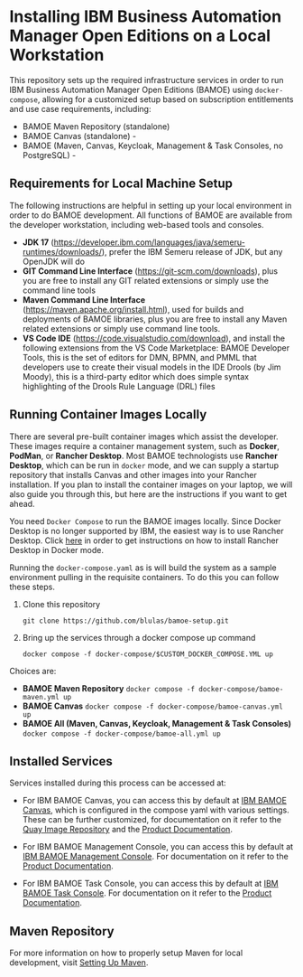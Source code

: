 # Installing IBM Business Automation Manager Open Editions on a Local Workstation

This repository sets up the required infrastructure services in order to run IBM Business Automation Manager Open Editions (BAMOE) using `docker-compose`, allowing for a customized setup based on subscription entitlements and use case requirements, including:

- BAMOE Maven Repository (standalone)
- BAMOE Canvas (standalone) - 
- BAMOE (Maven, Canvas, Keycloak, Management & Task Consoles, no PostgreSQL) - 

## Requirements for Local Machine Setup
The following instructions are helpful in setting up your local environment in order to do BAMOE development.  All functions of BAMOE are available from the developer workstation, including web-based tools and consoles.

- **JDK 17** (https://developer.ibm.com/languages/java/semeru-runtimes/downloads/), prefer the IBM Semeru release of JDK, but any OpenJDK will do
- **GIT Command Line Interface** (https://git-scm.com/downloads), plus you are free to install any GIT related extensions or simply use the command line tools
- **Maven Command Line Interface** (https://maven.apache.org/install.html), used for builds and deployments of BAMOE libraries, plus you are free to install any Maven related extensions or simply use command line tools.
- **VS Code IDE** (https://code.visualstudio.com/download), and install the following extensions from the VS Code Marketplace:
BAMOE Developer Tools, this is the set of editors for DMN, BPMN, and PMML that developers use to create their visual models in the IDE Drools (by Jim Moody), this is a third-party editor which does simple syntax highlighting of the Drools Rule Language (DRL) files

## Running Container Images Locally
There are several pre-built container images which assist the developer.  These images require a container management system, such as **Docker**, **PodMan**, or **Rancher Desktop**.  Most BAMOE technologists use **Rancher Desktop**, which can be run in `docker` mode, and we can supply a startup repository that installs Canvas and other images into your Rancher installation.  If you plan to install the container images on your laptop, we will also guide you through this, but here are the instructions if you want to get ahead.  

You need `Docker Compose` to run the BAMOE images locally. Since Docker Desktop is no longer supported by IBM, the easiest way is to use Rancher Desktop.  Click [here](https://docs.rancherdesktop.io/getting-started/installation/) in order to get instructions on how to install Rancher Desktop in Docker mode.  

Running the `docker-compose.yaml` as is will build the system as a sample environment pulling in the requisite containers. To do this you can follow these steps.

1. Clone this repository

    ~~~shell
    git clone https://github.com/blulas/bamoe-setup.git
    ~~~

2. Bring up the services through a docker compose up command

    ~~~shell
    docker compose -f docker-compose/$CUSTOM_DOCKER_COMPOSE.YML up
    ~~~

Choices are:

- **BAMOE Maven Repository** `docker compose -f docker-compose/bamoe-maven.yml up`
- **BAMOE Canvas** `docker compose -f docker-compose/bamoe-canvas.yml up`
- **BAMOE All (Maven, Canvas, Keycloak, Management & Task Consoles)** `docker compose -f docker-compose/bamoe-all.yml up`

## Installed Services
Services installed during this process can be accessed at:

- For IBM BAMOE Canvas, you can access this by default at [IBM BAMOE Canvas](http://localhost:8000), which is configured in the compose yaml with various settings. These can be further customized, for documentation on it refer to the [Quay Image Repository](https://quay.io/repository/bamoe/canvas) and the [Product Documentation](https://www.ibm.com/docs/en/ibamoe/9.1.1).

- For IBM BAMOE Management Console, you can access this by default at [IBM BAMOE Management Console](http://localhost:8280).  For documentation on it refer to the [Product Documentation](https://www.ibm.com/docs/en/ibamoe/9.1.1).

- For IBM BAMOE Task Console, you can access this by default at [IBM BAMOE Task Console](http://localhost:8380).  For documentation on it refer to the [Product Documentation](https://www.ibm.com/docs/en/ibamoe/9.1.1).

## Maven Repository

For more information on how to properly setup Maven for local development, visit [Setting Up Maven](./maven/README.md).
